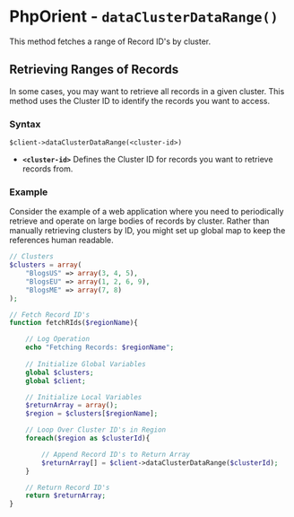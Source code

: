 
# PhpOrient - `dataClusterDataRange()`

This method fetches a range of Record ID's by cluster.

## Retrieving Ranges of Records

In some cases, you may want to retrieve all records in a given cluster.  This method uses the Cluster ID to identify the records you want to access.

### Syntax

```
$client->dataClusterDataRange(<cluster-id>)
```

- **`<cluster-id>`** Defines the Cluster ID for records you want to retrieve records from.

### Example

Consider the example of a web application where you need to periodically retrieve and operate on large bodies of records by cluster.  Rather than manually retrieving clusters by ID, you might set up global map to keep the references human readable.

```php
// Clusters
$clusters = array(
	"BlogsUS" => array(3, 4, 5),
	"BlogsEU" => array(1, 2, 6, 9),
	"BlogsME" => array(7, 8)
);

// Fetch Record ID's
function fetchRIds($regionName){

	// Log Operation
	echo "Fetching Records: $regionName";
	
	// Initialize Global Variables 
	global $clusters;
	global $client;

	// Initialize Local Variables 
	$returnArray = array();
	$region = $clusters[$regionName];

	// Loop Over Cluster ID's in Region
	foreach($region as $clusterId){

		// Append Record ID's to Return Array
		$returnArray[] = $client->dataClusterDataRange($clusterId);
	}

	// Return Record ID's
	return $returnArray;
}
```


